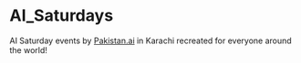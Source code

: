 # AI_Saturdays
AI Saturday events by [Pakistan.ai](https://www.facebook.com/groups/1045006612234229/) in Karachi recreated for everyone around the world!
